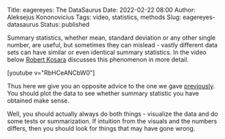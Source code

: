 Title: eagereyes: The DataSaurus
Date: 2022-02-22 08:00
Author: Aleksejus Kononovicius
Tags: video, statistics, methods
Slug: eagereyes-datasaurus
Status: published

Summary statistics, whether mean, standard deviation or any other single
number, are useful, but sometimes they can mislead - vastly different data
sets can have similar or even identical summary statistics. In the video
below [Robert
Kosara](https://www.youtube.com/channel/UCKecjwo5N9YrRyYf_sj72KQ) discusses
this phenomenon in more detail. 

[youtube v="RbHCeANCbW0"]

Thus here we give you an opposite advice to the one we gave
[previously]({filename}/articles/2022/ks-test.md). You should plot the data
to see whether summary statistic you have obtained make sense.

Well, you should actually always do both things - visualize the data and do
some tests or summarization. If intuition from the visuals and the numbers
differs, then you should look for things that may have gone wrong.
